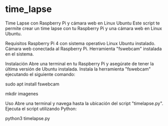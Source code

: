 # time_lapse
Time Lapse con Raspberry Pi y cámara web en Linux Ubuntu
Este script te permite crear un time lapse con tu Raspberry Pi y una cámara web en Linux Ubuntu.

Requisitos
Raspberry Pi 4 con sistema operativo Linux Ubuntu instalado.
Cámara web conectada al Raspberry Pi.
Herramienta "fswebcam" instalada en el sistema.

Instalación
Abre una terminal en tu Raspberry Pi y asegúrate de tener la última versión de Ubuntu instalada.
Instala la herramienta "fswebcam" ejecutando el siguiente comando:

sudo apt install fswebcam

mkdir imagenes

Uso
Abre una terminal y navega hasta la ubicación del script "timelapse.py".
Ejecuta el script utilizando Python:

python3 timelapse.py
